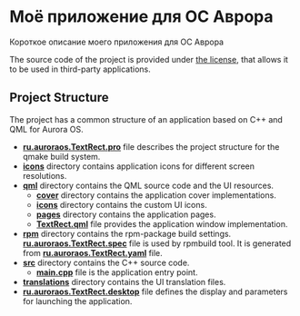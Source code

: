 # Моё приложение для ОС Аврора

Короткое описание моего приложения для ОС Аврора

The source code of the project is provided under
[the license](LICENSE.BSD-3-CLAUSE.md),
that allows it to be used in third-party applications.

## Project Structure

The project has a common structure
of an application based on C++ and QML for Aurora OS.

* **[ru.auroraos.TextRect.pro](ru.auroraos.TextRect.pro)** file
  describes the project structure for the qmake build system.
* **[icons](icons)** directory contains application icons for different screen resolutions.
* **[qml](qml)** directory contains the QML source code and the UI resources.
  * **[cover](qml/cover)** directory contains the application cover implementations.
  * **[icons](qml/icons)** directory contains the custom UI icons.
  * **[pages](qml/pages)** directory contains the application pages.
  * **[TextRect.qml](qml/TextRect.qml)** file
    provides the application window implementation.
* **[rpm](rpm)** directory contains the rpm-package build settings.
  **[ru.auroraos.TextRect.spec](rpm/ru.auroraos.TextRect.spec)** file is used by rpmbuild tool.
  It is generated from **[ru.auroraos.TextRect.yaml](rpm/ru.auroraos.TextRect.yaml)** file.
* **[src](src)** directory contains the C++ source code.
  * **[main.cpp](src/main.cpp)** file is the application entry point.
* **[translations](translations)** directory contains the UI translation files.
* **[ru.auroraos.TextRect.desktop](ru.auroraos.TextRect.desktop)** file
  defines the display and parameters for launching the application.